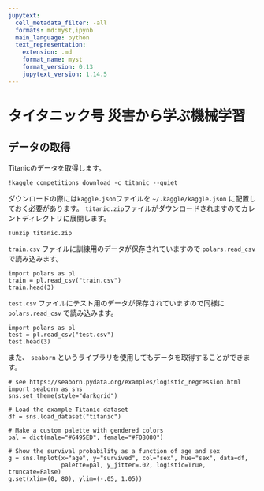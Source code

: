```yaml
---
jupytext:
  cell_metadata_filter: -all
  formats: md:myst,ipynb
  main_language: python
  text_representation:
    extension: .md
    format_name: myst
    format_version: 0.13
    jupytext_version: 1.14.5
---
```


# タイタニック号 災害から学ぶ機械学習

## データの取得

Titanicのデータを取得します。

```{code-cell}
!kaggle competitions download -c titanic --quiet
```

ダウンロードの際には`kaggle.json`ファイルを `~/.kaggle/kaggle.json` に配置しておく必要があります。
`titanic.zip`ファイルがダウンロードされますのでカレントディレクトリに展開します。

```{code-cell}
!unzip titanic.zip
```

`train.csv` ファイルに訓練用のデータが保存されていますので `polars.read_csv` で読み込みます。

```{code-cell}
import polars as pl
train = pl.read_csv("train.csv")
train.head(3)
```

`test.csv` ファイルにテスト用のデータが保存されていますので同様に `polars.read_csv` で読み込みます。

```{code-cell}
import polars as pl
test = pl.read_csv("test.csv")
test.head(3)
```

また、 `seaborn` というライブラリを使用してもデータを取得することができます。

```{code-cell}
# see https://seaborn.pydata.org/examples/logistic_regression.html
import seaborn as sns
sns.set_theme(style="darkgrid")

# Load the example Titanic dataset
df = sns.load_dataset("titanic")

# Make a custom palette with gendered colors
pal = dict(male="#6495ED", female="#F08080")

# Show the survival probability as a function of age and sex
g = sns.lmplot(x="age", y="survived", col="sex", hue="sex", data=df,
               palette=pal, y_jitter=.02, logistic=True, truncate=False)
g.set(xlim=(0, 80), ylim=(-.05, 1.05))
```
